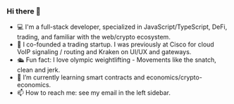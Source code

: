 ### Hi there 👋

- 💻 I'm a full-stack developer, specialized in JavaScript/TypeScript, DeFi, trading, and familiar with the web/crypto ecosystem.
- 💼 I co-founded a trading startup. I was previously at Cisco for cloud VoIP signaling / routing and Kraken on UI/UX and gateways.
- 🛳️ Fun fact: I love olympic weightlifting - Movements like the snatch, clean and jerk.
- 🌱 I’m currently learning smart contracts and economics/crypto-economics.
- 📫 How to reach me: see my email in the left sidebar.
